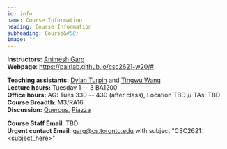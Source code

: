 ```yaml
---
id: info
name: Course Information
heading: Course Information
subheading: Course&#58;
image: ""
---
```


**Instructors:**  [Animesh Garg](http://animesh.garg.tech)  
**Webpage**: https://pairlab.github.io/csc2621-w20/#

**Teaching assistants:** [Dylan Turpin](http://www.cs.toronto.edu/~dylanturpin/) and [Tingwu Wang](http://www.cs.toronto.edu/~tingwuwang/)  
**Lecture hours:** Tuesday 1 -- 3 BA1200  
**Office hours:** AG: Tues 330 -- 430 (after class), Location TBD  //  TAs: TBD  
**Course Breadth:** M3/RA16  
**Discussion:** [Quercus](https://q.utoronto.ca/courses/130911), [Piazza](https://piazza.com/class/k58dhm1uifx2s0)

**Course Staff Email**: TBD  
**Urgent contact Email**: garg@cs.toronto.edu with subject "CSC2621: <subject_here>"
